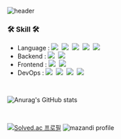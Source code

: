 

![header](https://capsule-render.vercel.app/api?type=waving&color=gradient&height=250&section=header&text=WooHyun_Lee&fontSize=90)


<h3>🛠 Skill 🛠</h3>

<ul>
    <li>Language :   
        <img src="https://img.shields.io/badge/Java-007396?style=flat-square&logo=Java&logoColor=white"/></a>&nbsp 
        <img src="https://img.shields.io/badge/kotlin-7F52FF?style=flat-square&logo=kotlin&logoColor=white"/></a>&nbsp 
        <img src="https://img.shields.io/badge/C++-00599C?style=flat-square&logo=C%2B%2B&logoColor=white"/></a>&nbsp 
        <img src="https://img.shields.io/badge/Python-3766AB?style=flat-square&logo=Python&logoColor=white"/></a>&nbsp 
        <img src="https://img.shields.io/badge/Javascript-ffb13b?style=flat-square&logo=javascript&logoColor=white"/></a>
  </li>
  <li> Backend : 
        <img src="https://img.shields.io/badge/SpringBoot-6DB33F?style=flat-square&logo=Spring&logoColor=white"/></a>&nbsp
        <img src="https://img.shields.io/badge/MySQL-2E538A?style=flat-square&logo=MySQL&logoColor=white"/></a>&nbsp
  </li>
  <li> Frontend : 
          <img src="https://img.shields.io/badge/Vue.js-4FC08D?style=flat-square&logo=Vue.js&logoColor=white"/></a>&nbsp
          <img src="https://img.shields.io/badge/Android Stuido-3DDC84?style=flat-square&logo=androidstudio&logoColor=white"/></a>&nbsp
          
  </li>
  <li> DevOps :
        <img src="https://img.shields.io/badge/AWS-232F3E?style=flat-square&logo=Amazon AWS&logoColor=orange"/></a>&nbsp
        <img src="https://img.shields.io/badge/Github Actions-blue?style=flat-square&logo=Github Actions&logoColor=white"/></a>&nbsp
        <img src="https://img.shields.io/badge/docker-2496ED?style=flat-square&logo=docker&logoColor=white"/></a>&nbsp
        <img src="https://img.shields.io/badge/jenkins-D24939?style=flat-square&logo=jenkins&logoColor=white"/></a>&nbsp
        
        
  </li>
</ul>

<br>




![Anurag's GitHub stats](https://github-readme-stats.vercel.app/api?username=wooandrich&show_icons=true&theme=radical)

<br>


<!--
**wooandrich/wooandrich** is a ✨ _special_ ✨ repository because its `README.md` (this file) appears on your GitHub profile.

Here are some ideas to get you started:

- 🔭 I’m currently working on ...
- 🌱 I’m currently learning ...
- 👯 I’m looking to collaborate on ...
- 🤔 I’m looking for help with ...
- 💬 Ask me about ...
- 📫 How to reach me: ...
- 😄 Pronouns: ...
- ⚡ Fun fact: ...
-->
[![Solved.ac
프로필](http://mazassumnida.wtf/api/v2/generate_badge?boj=brard111)](https://solved.ac/brard111)
![mazandi profile](http://mazandi.herokuapp.com/api?handle=brard111&theme=warm)




